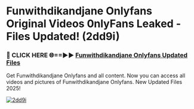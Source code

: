 # Funwithdikandjane Onlyfans Original Videos 0nlyFans Leaked - Files Updated! (2dd9i)

<h3>🔴 CLICK HERE 🌐==►► <a href="https://tinyurl.com/x26r9saj" rel="nofollow">Funwithdikandjane Onlyfans Updated Files</a></h3>

Get Funwithdikandjane Onlyfans and all content. Now you can access all videos and pictures of Funwithdikandjane Onlyfans. New Updated Files 2025!

[![2dd9i](https://i.imgur.com/LkgZPqh.gif)](https://tinyurl.com/x26r9saj)
